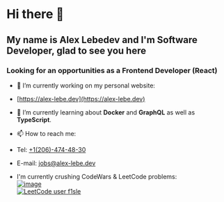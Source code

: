 # Hi there 👋
## My name is Alex Lebedev and I'm Software Developer, glad to see you here

### Looking for an opportunities as a Frontend Developer (React)

- 🔭 I’m currently working on my personal website:
- [https://alex-lebe.dev](https://alex-lebe.dev)

- 🌱 I’m currently learning about **Docker** and **GraphQL** as well as **TypeScript**.

- 📫 How to reach me:
- Tel: [+1(206)-474-48-30](tel:+12064744830)
- E-mail: [jobs@alex-lebe.dev](mailto:jobs@alex-lebe.dev)

- I'm currently crushing CodeWars & LeetCode problems:<br/>
[![image](https://user-images.githubusercontent.com/39921649/173447758-04ecabc2-b163-46e3-9bf0-5050f40dee55.png)
](https://www.codewars.com/users/f1sle/badges/large)<br/>
[![LeetCode user f1sle](https://img.shields.io/badge/dynamic/json?style=for-the-badge&labelColor=black&color=%23ffa116&label=Solved&query=solvedOverTotal&url=https%3A%2F%2Fleetcode-badge.vercel.app%2Fapi%2Fusers%2Ff1sle&logo=leetcode&logoColor=yellow)](https://leetcode.com/f1sle/)<br/>
